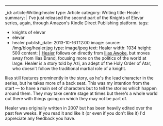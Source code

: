 ---
_id: article:Writing:healer
type: Article
category: Writing
title: Healer
summary: |
  I've just released the second part of the Knights of Elevar series, again, through Amazon's Kindle Direct Publishing platform.
tags: 
  - knights of elevar
  - elevar
  - healer
publish_date: 2013-10-16T12:00
image:
  source: /img/blog/healer.jpg
  type: image/jpeg
  text: Healer
  width: 1034
  height: 500
content: |
  [Healer][healer] follows on directly from [Ilias Awoke][ilias], but moves away from Ilias Brand, focusing more on the politics of the world at large. Healer is a story told by Azi, an adept of the Holy Order of Atar, who doesn't follow the traditional martial role of a knight.

  Ilias still features prominently in the story, as he's the lead character in the series, but he takes more of a back seat. This was my intention from the start — to have a main set of characters but to tell the stories which happen around them. They may take centre stage at times but there's a whole world out there with things going on which they may not be part of.

  Healer was originally written in 2007 but has been heavily edited over the past few weeks. If you read it and like it (or even if you don't like it) I'd appreciate any feedback you have.

  [healer]: http://www.amazon.co.uk/Ilias-Awoke-Knights-Elevar-ebook/dp/B00FO7MGD8/
  [ilias]: http://www.amazon.co.uk/Ilias-Awoke-Knights-Elevar-ebook/dp/B00FO7MGD8/
